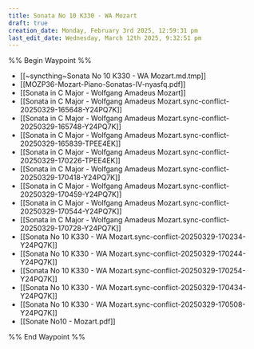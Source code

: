 ```yaml
---
title: Sonata No 10 K330 - WA Mozart
draft: true
creation_date: Monday, February 3rd 2025, 12:59:31 pm
last_edit_date: Wednesday, March 12th 2025, 9:32:51 pm
---
```


%% Begin Waypoint %%
- [[~syncthing~Sonata No 10 K330 - WA Mozart.md.tmp]]
- [[MOZP36-Mozart-Piano-Sonatas-IV-nyasfq.pdf]]
- [[Sonata in C Major - Wolfgang Amadeus Mozart]]
- [[Sonata in C Major - Wolfgang Amadeus Mozart.sync-conflict-20250329-165648-Y24PQ7K]]
- [[Sonata in C Major - Wolfgang Amadeus Mozart.sync-conflict-20250329-165748-Y24PQ7K]]
- [[Sonata in C Major - Wolfgang Amadeus Mozart.sync-conflict-20250329-165839-TPEE4EK]]
- [[Sonata in C Major - Wolfgang Amadeus Mozart.sync-conflict-20250329-170226-TPEE4EK]]
- [[Sonata in C Major - Wolfgang Amadeus Mozart.sync-conflict-20250329-170418-Y24PQ7K]]
- [[Sonata in C Major - Wolfgang Amadeus Mozart.sync-conflict-20250329-170459-Y24PQ7K]]
- [[Sonata in C Major - Wolfgang Amadeus Mozart.sync-conflict-20250329-170544-Y24PQ7K]]
- [[Sonata in C Major - Wolfgang Amadeus Mozart.sync-conflict-20250329-170728-Y24PQ7K]]
- [[Sonata No 10 K330 - WA Mozart.sync-conflict-20250329-170234-Y24PQ7K]]
- [[Sonata No 10 K330 - WA Mozart.sync-conflict-20250329-170244-Y24PQ7K]]
- [[Sonata No 10 K330 - WA Mozart.sync-conflict-20250329-170254-Y24PQ7K]]
- [[Sonata No 10 K330 - WA Mozart.sync-conflict-20250329-170434-Y24PQ7K]]
- [[Sonata No 10 K330 - WA Mozart.sync-conflict-20250329-170508-Y24PQ7K]]
- [[Sonate No10 - Mozart.pdf]]

%% End Waypoint %%
